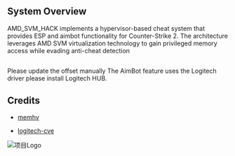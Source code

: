 ## System Overview

AMD_SVM_HACK implements a hypervisor-based cheat system that provides ESP and aimbot functionality for Counter-Strike 2. The architecture leverages AMD SVM virtualization technology to gain privileged memory access while evading anti-cheat detection
##
Please update the offset manually  The AimBot feature uses the Logitech driver please install Logitech HUB. 

## Credits
- [memhv](https://github.com/SamuelTulach/memhv)

- [logitech-cve](https://github.com/ekknod/logitech-cve)


![项目Logo](./img/img.png)